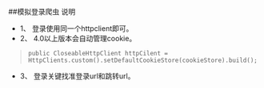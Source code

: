 ##模拟登录爬虫  说明

- 1、 登录使用同一个httpclient即可。
- 2、 4.0以上版本会自动管理cookie。
>     public CloseableHttpClient httpCilent = HttpClients.custom().setDefaultCookieStore(cookieStore).build();
- 3、 登录关键找准登录url和跳转url。